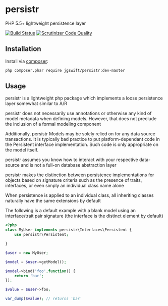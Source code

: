 persistr
====
PHP 5.5+ lightweight persistence layer

[![Build Status](https://travis-ci.org/jgswift/persistr.png?branch=master)](https://travis-ci.org/jgswift/persistr)
[![Scrutinizer Code Quality](https://scrutinizer-ci.com/g/jgswift/persistr/badges/quality-score.png?s=96ef5b2c0baacd1db5f5bbccd23057de138f2822)](https://scrutinizer-ci.com/g/jgswift/persistr/)

## Installation

Install via [composer](https://getcomposer.org/):
```sh
php composer.phar require jgswift/persistr:dev-master
```

## Usage

persistr is a lightweight php package which implements a loose persistence layer somewhat similar to A/R

persistr does not necessarily use annotations or otherwise any kind of model metadata when defining models. However, that does not preclude the inclusion of a formal modeling component

Additionally, persistr Models may be solely relied on for any data source transactions.  It is typically bad practice to put platform-dependant code in the Persistent interface implementation.  Such code is only appropriate on the model itself.

persistr assumes you know how to interact with your respective data-source and is not a full-on database abstraction layer

persistr makes the distinction between persistence implementations for objects based on signature criteria such as the presence of traits, interfaces, or even simply an individual class name alone

When persistence is applied to an individual class, all inheriting classes naturally have the same extensions by default

The following is a default example with a blank model using an interface/trait pair signature (the interface is the distinct element by default)
```php
<?php
class MyUser implements persistr\Interfaces\Persistent {
    use persistr\Persistent;

}

$user = new MyUser;

$model = $user->getModel();

$model->bind('foo',function() {
    return 'bar';
});

$value = $user->foo;

var_dump($value); // returns 'bar'
```